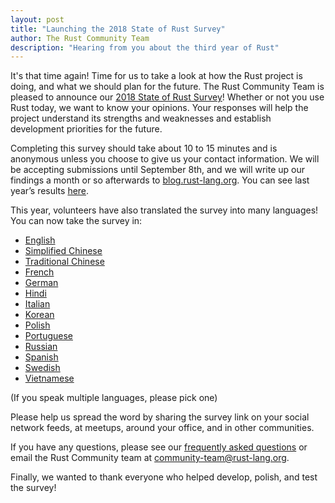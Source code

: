 ```yaml
---
layout: post
title: "Launching the 2018 State of Rust Survey"
author: The Rust Community Team
description: "Hearing from you about the third year of Rust"
---
```


It's that time again! Time for us to take a look at how the Rust project is doing, and what we should plan for the future. The Rust Community Team is pleased to announce our [2018 State of Rust Survey][survey]! Whether or not you use Rust today, we want to know your opinions. Your responses will help the project understand its strengths and weaknesses and establish development priorities for the future.

Completing this survey should take about 10 to 15 minutes and is anonymous unless you choose to give us your contact information. We will be accepting submissions until September 8th, and we will write up our findings a month or so afterwards to [blog.rust-lang.org]. You can see last year’s results [here][2017 survey].

This year, volunteers have also translated the survey into many languages! You can now take the survey in:

* [English]
* [Simplified Chinese]
* [Traditional Chinese]
* [French]
* [German]
* [Hindi]
* [Italian]
* [Korean]
* [Polish]
* [Portuguese]
* [Russian]
* [Spanish]
* [Swedish]
* [Vietnamese]

(If you speak multiple languages, please pick one)


Please help us spread the word by sharing the survey link on your social network feeds, at meetups, around your office, and in other communities.

If you have any questions, please see our [frequently asked questions] or email the Rust Community team at [community-team@rust-lang.org].

Finally, we wanted to thank everyone who helped develop, polish, and test the survey!

[survey]: https://goo.gl/forms/jFydE7csObcl6vxr1
[blog.rust-lang.org]: https://blog.rust-lang.org
[frequently asked questions]: https://github.com/rust-community/team/wiki/State-of-the-Rust-Language-Community-Survey-FAQ
[community-team@rust-lang.org]: mailto:community-team@rust-lang.org
[2017 survey]: https://blog.rust-lang.org/2017/09/05/Rust-2017-Survey-Results.html

[English]: https://goo.gl/forms/jFydE7csObcl6vxr1
[Portuguese]: https://docs.google.com/forms/d/e/1FAIpQLSdRWKlvMzlXhM6x-4NN4jnJFvD2LjNrz3TyLivK0WpuRHW1Yg/viewform?hl=pt
[Simplified Chinese]: https://wj.qq.com/s/2312110/5dff
[Traditional Chinese]: https://docs.google.com/forms/d/e/1FAIpQLSfBanBVy837rxAnk_YnTEnj60at9iJ_274AAiAIB0R0STgoYA/viewform?hl=zh-TW
[Hindi]: https://docs.google.com/forms/d/e/1FAIpQLSfMSIQ0ZrUcR_1VXXMMeb_e8U64Gv8hEJArXgpRjYdrlisjJg/viewform?hl=hi
[Vietnamese]: https://docs.google.com/forms/d/e/1FAIpQLSfM-4aJATBiWrcV7xZLrE5DTNXwHF1QkBccQyVCB1e12qp0Qg/viewform?hl=vn
[Polish]: https://docs.google.com/forms/d/e/1FAIpQLScDKHSZf1BbqBh4yxjyjc8ODPrcZrXzMR1Qxy0CvgklJQSrlw/viewform?hl=pl
[French]: https://docs.google.com/forms/d/e/1FAIpQLScShAWovUyr9RfPT7Zmo1jzNY8MTacMY9O81Lw5gm-b4TY9uA/viewform?hl=fr
[Italian]: https://docs.google.com/forms/d/e/1FAIpQLSckDoL8_WQ6RNlSzB1ueDaFPWbIcA5O-e-zSg1WZl-n77_TRw/viewform?hl=it
[Korean]: https://docs.google.com/forms/d/e/1FAIpQLSc-rS6bOn8zOwWlnJ8YcJ_p7SlGPv3qDeT8oA3zxd4NfHwpAQ/viewform?hl=ko
[Spanish]: https://docs.google.com/forms/d/e/1FAIpQLSdq6-v8McXzfCuFqI6wNEi-kexvml_kMcqgmybfJzPa87UkiQ/viewform?hl=es
[Russian]: https://docs.google.com/forms/d/e/1FAIpQLSeYZQ27z-VDxsoYPie-uBVLEe6Hv6cIVJ1dAcx4hu1g3EVOeA/viewform?hl=ru
[Swedish]: https://docs.google.com/forms/d/e/1FAIpQLScYMFnEzIUiomLhrRgxGsdv7pCx755h7HukqAp81e1L6B79EA/viewform?hl=sv
[German]: https://docs.google.com/forms/d/e/1FAIpQLSc2854JNR01jBCIVKavaNrzTmMAwvjlnZzHpj7GdRXP47xyCw/viewform?hl=de
